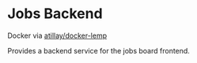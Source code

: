 # Jobs Backend

Docker via [atillay/docker-lemp](https://github.com/atillay/docker-lemp)

Provides a backend service for the jobs board frontend.